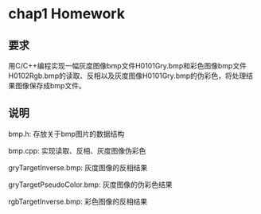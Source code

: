 # chap1 Homework

## 要求

用C/C++编程实现一幅灰度图像bmp文件H0101Gry.bmp和彩色图像bmp文件H0102Rgb.bmp的读取、反相以及灰度图像H0101Gry.bmp的伪彩色，将处理结果图像保存成bmp文件。

## 说明

bmp.h: 存放关于bmp图片的数据结构

bmp.cpp: 实现读取、反相、灰度图像伪彩色

gryTargetInverse.bmp: 灰度图像的反相结果

gryTargetPseudoColor.bmp: 灰度图像的伪彩色结果

rgbTargetInverse.bmp: 彩色图像的反相结果





